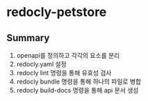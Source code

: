 # redocly-petstore

## Summary
1. openapi를 정의하고 각각의 요소를 분리
2. redocly.yaml 설정
3. redocly lint 명령을 통해 유효성 검사
4. redocly bundle 명령을 통해 하나의 파일로 병합
5. redocly build-docs 명령을 통해 api 문서 생성